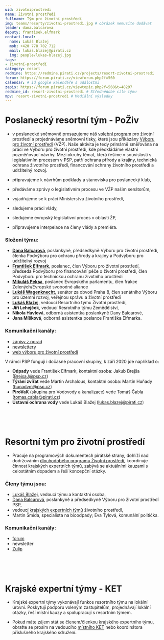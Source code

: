```yaml
---
uid: zivotniprostredi
name: Životní prostředí
fullname: Tým pro životní prostředí
img: teams/resorty/zivotni-prostredi.jpg # obrázek nemusíte dodávat
leader: dana.balcarova
deputy: frantisek.elfmark
contact-local:
  name: Lukáš Blažej
  mob: +420 778 702 712
  mail: lukas.blazej@pirati.cz
  img: people/lukas-blazej.jpg
tags:
- životní-prostředí
category: resort
redmine: https://redmine.pirati.cz/projects/resort-zivotni-prostredi
forum: https://forum.pirati.cz/viewforum.php?f=560
calendar: # id google kalendáře s událostmi
zapis: https://forum.pirati.cz/viewtopic.php?f=560&t=48297
redmine_id: resort-zivotni-prostredi # Střednědobé cíle týmu
mpv: resort-zivotni-prostredi # Mediální výsledky
---
```


# Poslanecký resortní tým - PoŽiv
* v poslanecké sněmovně prosazujeme náš [volební program](/program/psp2017/zivotni-prostredi/) pro životní prostředí a projednáváme sněmovní tisky, které jsou přikázány [Výboru pro životní prostředí](http://www.psp.cz/sqw/hp.sqw?k=4600) (VŽP). Naše aktivita je tedy primárně směřována na práci ve Výboru pro životní prostředí, kde předkládáme vlastní pozměňovací návrhy. Mezi okruhy témat, která řešíme v souvislosti s legislativním procesem v PSP, patří ochrana přírody a krajiny, technická ochrana životního prostředí, financování ochrany životního prostředí a udržitelný rozvoj.

* připravujeme k návrhům podklady a stanoviska pro poslanecký klub,

* předáváme zprávy o legislativním procesu ve VŽP našim senátorům,

* vyjadřujeme se k práci Ministerstva životního prostředí,

* sledujeme práci vlády,

* sledujeme evropský legislativní proces v oblasti ŽP,

* připravujeme interpelace na členy vlády a premiéra.


### Složení týmu:
* **[Dana Balcarová](/lide/dana-balcarova)**, poslankyně, předsedkyně Výboru pro životní prostředí, členka Podvýboru pro ochranu přírody a krajiny a Podvýboru pro udržitelný rozvoj
* **[František Elfmark](/lide/frantisek-elfmark)**, poslanec, člen Výboru pro životní prostředí, předseda Podvýboru pro financování péče o životní prostředí, člen Podvýboru pro technickou ochranu životního prostředí
* **[Mikuláš Peksa](/lide/mikulas-peksa)**, poslanec Evropského parlamentu, člen frakce Zelených/Evropské svobodné aliance
* **[Lukáš Wagenknecht](/lide/lukas-wagenknecht)**, senátor za obvod Praha 8, člen senátního Výboru pro územní rozvoj, veřejnou správu a životní prostředí
* **[Lukáš Blažej](/lide/lukas-blazej)**, vedoucí Resortního týmu Životní prostředí,
* **Jiří Lehejček**, vedoucí Resrotního týmu Zemědělství,
* **Nikola Havlová**, odborná asistentka poslankyně Dany Balcarové,
* **Jana Míšková**, odborná asistentka poslance Františka Elfmarka.



### Komunikační kanály: 

* [zápisy z porad](https://forum.pirati.cz/viewtopic.php?f=560&t=48297)
* [newslettery](https://nalodeni.pirati.cz/news/list/22/)
* [web výboru pro životní prostředí](http://www.psp.cz/sqw/hp.sqw?k=4600)


V rámci PSP fungují i dočasné pracovní skupiny, k září 2020 jde například o:
* **Odpady** vede František Elfmark, kontaktní osoba: Jakub Brejša (BrejsaJ@psp.cz)
* **Týrání zvířat** vede Martin Archalous, kontaktní osoba: Martin Huňady (hunadym@psp.cz)
* **PiroVaK** (skupina pro Vodovody a kanalizace) vede Tomáš Čabla (tomas.cabla@pirati.cz)
* **Ústavní ochrana vody** vede Lukáš Blažej (lukas.blazej@pirati.cz)

 <br> <br> <br>

# Resortní tým pro životní prostředí

* Pracuje na programových dokumentech pirátské strany, dohlíží nad dodržováním [dlouhodobého programu Životní prostředí](/program/dlouhodoby/zivotni-prostredi/), koordinuje činnost krajských expertních týmů, zabývá se aktuálními kauzami s celostátním dopadem a řeší koncepční otázky.


### Členy týmu jsou:

* [Lukáš Blažej](/lide/lukas-blazej), vedoucí týmu a kontaktní osoba,
* [Dana Balcarová](/lide/dana-balcarova/), poslankyně a předsedkyně Výboru pro životní prostředí PSP,
* vedoucí [krajských expertních týmů](https://forum.pirati.cz/viewforum.php?f=1137) životního prostředí,
* Martin Šmída, specialista na bioodpady; Eva Tylová, komunální politička.

### Komunikační kanály: 
- [forum](https://forum.pirati.cz/viewforum.php?f=560) 
- newsletter
- [Zulip](https://zulip.pirati.cz/#narrow/stream/246-KETy-.C5.BDivotn.C3.AD.20prost.C5.99ed.C3.AD)


 <br> <br> <br>
# Krajské expertní týmy - KET

* Krajské expertní týmy vykonávají funkce resortního týmu na lokální úrovni. Poskytují podporu voleným zastupitelům, projednávají lokální otázky, řeší místní kauzy a spolupracují s resortním týmem. 

* Pokud máte zájem stát se členem/členkou krajského expertního týmu, obraťte se prosím na vedoucího [místního KET](https://forum.pirati.cz/viewforum.php?f=1137) nebo koordinátora příslušného krajského sdružení.
